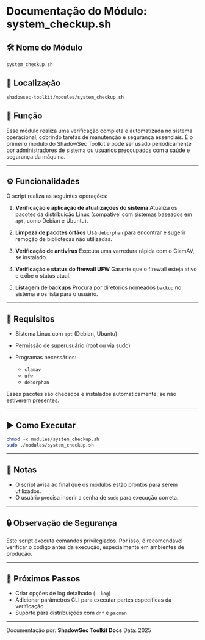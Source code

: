 # Documentação do Módulo: system\_checkup.sh

## 🛠 Nome do Módulo

`system_checkup.sh`

## 📂 Localização

`shadowsec-toolkit/modules/system_checkup.sh`

## 🧠 Função

Esse módulo realiza uma verificação completa e automatizada no sistema operacional, cobrindo tarefas de manutenção e segurança essenciais. É o primeiro módulo do ShadowSec Toolkit e pode ser usado periodicamente por administradores de sistema ou usuários preocupados com a saúde e segurança da máquina.

---

## ⚙️ Funcionalidades

O script realiza as seguintes operações:

1. **Verificação e aplicação de atualizações do sistema**
   Atualiza os pacotes da distribuição Linux (compatível com sistemas baseados em `apt`, como Debian e Ubuntu).

2. **Limpeza de pacotes órfãos**
   Usa `deborphan` para encontrar e sugerir remoção de bibliotecas não utilizadas.

3. **Verificação de antivírus**
   Executa uma varredura rápida com o ClamAV, se instalado.

4. **Verificação e status do firewall UFW**
   Garante que o firewall esteja ativo e exibe o status atual.

5. **Listagem de backups**
   Procura por diretórios nomeados `backup` no sistema e os lista para o usuário.

---

## 🧪 Requisitos

* Sistema Linux com `apt` (Debian, Ubuntu)
* Permissão de superusuário (root ou via sudo)
* Programas necessários:

  * `clamav`
  * `ufw`
  * `deborphan`

Esses pacotes são checados e instalados automaticamente, se não estiverem presentes.

---

## ▶️ Como Executar

```bash
chmod +x modules/system_checkup.sh
sudo ./modules/system_checkup.sh
```

---

## 📝 Notas

* O script avisa ao final que os módulos estão prontos para serem utilizados.
* O usuário precisa inserir a senha de `sudo` para execução correta.

---

## 🔒 Observação de Segurança

Este script executa comandos privilegiados. Por isso, é recomendável verificar o código antes da execução, especialmente em ambientes de produção.

---

## 📌 Próximos Passos

* Criar opções de log detalhado (`--log`)
* Adicionar parâmetros CLI para executar partes específicas da verificação
* Suporte para distribuições com `dnf` e `pacman`

---

Documentação por: **ShadowSec Toolkit Docs**
Data: 2025

